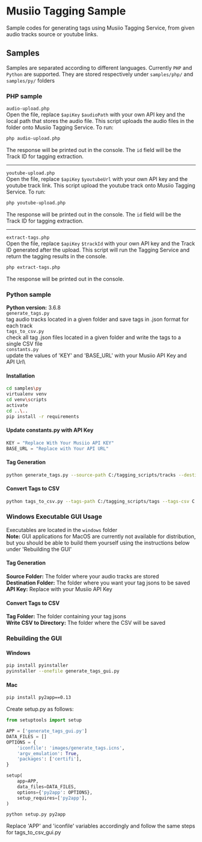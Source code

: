 # Musiio Tagging Sample

Sample codes for generating tags using Musiio Tagging Service, from given audio tracks source or youtube links.

## Samples
Samples are separated according to different languages. Currently `PHP` and `Python` are supported. They are stored respectively under `samples/php/` and `samples/py/` folders
### PHP sample
`audio-upload.php`\
Open the file, replace `$apiKey` `$audioPath` with your own API key and the local path that stores the audio file. This script uploads the audio files in the folder onto Musiio Tagging Service. To run:
```bash
php audio-upload.php
```
The response will be printed out in the console. The `id` field will be the Track ID for tagging extraction.
___
`youtube-upload.php`\
Open the file, replace `$apiKey` `$youtubeUrl` with your own API key and the youtube track link. This script upload the youtube track onto Musiio Tagging Service. To run:
```bash
php youtube-upload.php
```
The response will be printed out in the console. The `id` field will be the Track ID for tagging extraction.
___
`extract-tags.php`\
Open the file, replace `$apiKey` `$trackId` with your own API key and the Track ID generated after the upload. This script will run the Tagging Service and return the tagging results in the console.
```bash
php extract-tags.php
```
The response will be printed out in the console.
### Python sample
**Python version:** 3.6.8\
`generate_tags.py`\
tag audio tracks located in a given folder and save tags in .json format for each track\
`tags_to_csv.py`\
check all tag .json files located in a given folder and write the tags to a single CSV file\
`constants.py`\
update the values of 'KEY' and 'BASE_URL' with your Musiio API Key and API Url\


#### Installation
```bash
cd samples\py
virtualenv venv
cd venv\scripts
activate
cd ..\..
pip install -r requirements
```

#### Update constants.py with API Key
```python
KEY = "Replace With Your Musiio API KEY"
BASE_URL = "Replace with Your API URL"
```

#### Tag Generation

```bash
python generate_tags.py --source-path C:/tagging_scripts/tracks --destination-path C:/tagging_scripts/tags --tag-selection "content type" "genre" "bpm" "key" "mood" "energy" "instrumentation"
```

#### Convert Tags to CSV
```bash
python tags_to_csv.py --tags-path C:/tagging_scripts/tags --tags-csv C:/tagging_scripts --tags-types "genre" "genre secondary" "mood" "mood secondary" "energy" "vocal presence" "instrument"
```


### Windows Executable GUI Usage

Executables are located in the `windows` folder\
**Note:** GUI applications for MacOS are currently not available for distribution, but you should be able to build them yourself using the instructions below under 'Rebuilding the GUI'

#### Tag Generation

**Source Folder:** The folder where your audio tracks are stored\
**Destination Folder:** The folder where you want your tag jsons to be saved\
**API Key:** Replace with your Musiio API Key


#### Convert Tags to CSV

**Tag Folder:** The folder containing your tag jsons\
**Write CSV to Directory:** The folder where the CSV will be saved

### Rebuilding the GUI

#### Windows
```bash
pip install pyinstaller
pyinstaller --onefile generate_tags_gui.py
```
#### Mac
```bash
pip install py2app==0.13
```

Create setup.py as follows:

```python
from setuptools import setup

APP = ['generate_tags_gui.py']
DATA_FILES = []
OPTIONS = {
    'iconfile': 'images/generate_tags.icns',
    'argv_emulation': True,
    'packages': ['certifi'],
}

setup(
    app=APP,
    data_files=DATA_FILES,
    options={'py2app': OPTIONS},
    setup_requires=['py2app'],
)
```
```bash
python setup.py py2app
```
Replace 'APP' and 'iconfile' variables accordingly and follow the same steps for tags_to_csv_gui.py

